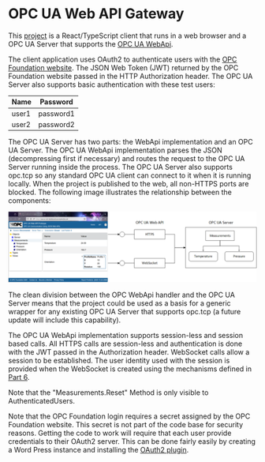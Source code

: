 # OPC UA Web API Gateway

This [project](./UaRestGateway.sln) is a React/TypeScript client that runs in a web browser and a OPC UA Server that supports the [OPC UA WebApi](./wwwroot/data/opc.ua.openapi.allservices.json). 

The client application uses OAuth2 to authenticate users with the [OPC Foundation website](https://opcfoundation.org/login). The JSON Web Token (JWT) returned by the OPC Foundation website passed in the HTTP Authorization header. The OPC UA Server also supports basic authentication with these test users:

| Name | Password |
|---|---|
| user1 | password1 |
| user2 | password2 |

The OPC UA Server has two parts: the WebApi implementation and an OPC UA Server. The OPC UA WebApi implementation parses the JSON (decompressing first if necessary) and routes the request to the OPC UA Server running inside the process. The OPC UA Server also supports opc.tcp so any standard OPC UA client can connect to it when it is running locally. When the project is published to the web, all non-HTTPS ports are blocked. The following image illustrates the relationship between the components:

![UaRestGateway](../images/opcua-webapi-overview.png)

The clean division between the OPC WebApi handler and the OPC UA Server means that the project could be used as a basis for a generic wrapper for any existing OPC UA Server that supports opc.tcp (a future update will include this capability). 

The OPC UA WebApi implementation supports session-less and session based calls. All HTTPS calls are session-less and authentication is done with the JWT passed in the Authorization header. WebSocket calls allow a session to be established. The user identity used with the session is provided when the WebSocket is created using the mechanisms defined in [Part 6](https://reference.opcfoundation.org/Core/Part6/v105/docs/7.5).

Note that the "Measurements.Reset" Method is only visible to AuthenticatedUsers. 

Note that the OPC Foundation login requires a secret assigned by the OPC Foundation website. This secret is not part of the code base for security reasons. Getting the code to work will require that each user provide credentials to their OAuth2 server. This can be done fairly easily by creating a Word Press instance and installing the [OAuth2 plugin](https://wp-oauth.com/documentation/).
